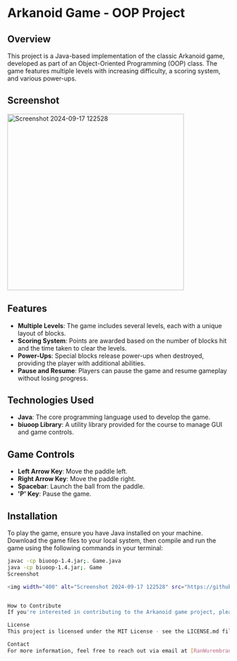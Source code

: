 # Arkanoid Game - OOP Project

## Overview
This project is a Java-based implementation of the classic Arkanoid game, developed as part of an Object-Oriented Programming (OOP) class. The game features multiple levels with increasing difficulty, a scoring system, and various power-ups.
## Screenshot
<img width="400" alt="Screenshot 2024-09-17 122528" src="https://github.com/user-attachments/assets/01ef31c9-e6e5-46b2-97bb-87df2ed88f97">

## Features
- **Multiple Levels**: The game includes several levels, each with a unique layout of blocks.
- **Scoring System**: Points are awarded based on the number of blocks hit and the time taken to clear the levels.
- **Power-Ups**: Special blocks release power-ups when destroyed, providing the player with additional abilities.
- **Pause and Resume**: Players can pause the game and resume gameplay without losing progress.

## Technologies Used
- **Java**: The core programming language used to develop the game.
- **biuoop Library**: A utility library provided for the course to manage GUI and game controls.

## Game Controls
- **Left Arrow Key**: Move the paddle left.
- **Right Arrow Key**: Move the paddle right.
- **Spacebar**: Launch the ball from the paddle.
- **'P' Key**: Pause the game.

## Installation
To play the game, ensure you have Java installed on your machine. Download the game files to your local system, then compile and run the game using the following commands in your terminal:
```bash
javac -cp biuoop-1.4.jar;. Game.java
java -cp biuoop-1.4.jar;. Game
Screenshot

<img width="400" alt="Screenshot 2024-09-17 122528" src="https://github.com/user-attachments/assets/52ff06b1-399f-4bb0-9e6d-3e5d5fb9bf5f">


How to Contribute
If you're interested in contributing to the Arkanoid game project, please fork the repository and submit a pull request with your suggested changes. You can also open issues for bugs you've noticed or features you think would be beneficial.

License
This project is licensed under the MIT License - see the LICENSE.md file for details.

Contact
For more information, feel free to reach out via email at [RanWurembrand@gmail.com].
